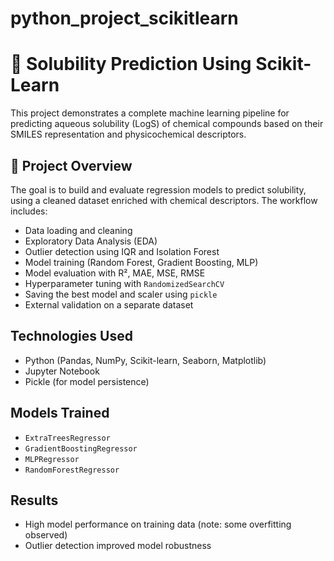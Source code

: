 # python_project_scikitlearn
# 🧪 Solubility Prediction Using Scikit-Learn

This project demonstrates a complete machine learning pipeline for predicting aqueous solubility (LogS) of chemical compounds based on their SMILES representation and physicochemical descriptors.

## 📌 Project Overview

The goal is to build and evaluate regression models to predict solubility, using a cleaned dataset enriched with chemical descriptors. The workflow includes:

- Data loading and cleaning  
- Exploratory Data Analysis (EDA)  
- Outlier detection using IQR and Isolation Forest  
- Model training (Random Forest, Gradient Boosting, MLP)  
- Model evaluation with R², MAE, MSE, RMSE  
- Hyperparameter tuning with `RandomizedSearchCV`  
- Saving the best model and scaler using `pickle`  
- External validation on a separate dataset  

##  Technologies Used

- Python (Pandas, NumPy, Scikit-learn, Seaborn, Matplotlib)  
- Jupyter Notebook  
- Pickle (for model persistence)  

##  Models Trained

- `ExtraTreesRegressor`  
- `GradientBoostingRegressor`  
- `MLPRegressor`  
- `RandomForestRegressor`  

##  Results

- High model performance on training data (note: some overfitting observed)  
- Outlier detection improved model robustness  
